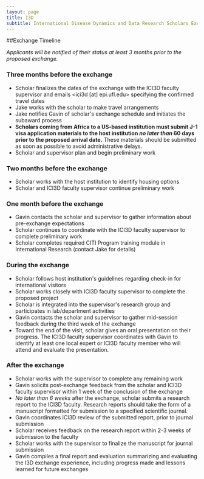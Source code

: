 ```yaml
---
layout: page
title: I3D
subtitle: International Disease Dynamics and Data Research Scholars Exchange Program
---
```

##Exchange Timeline

_Applicants will be notified of their status at least 3 months prior to the proposed exchange._

### Three months before the exchange
- Scholar finalizes the dates of the exchange with the ICI3D faculty supervisor and emails <ici3d [at] epi.ufl.edu> specifying the confirmed travel dates
- Jake works with the scholar to make travel arrangements
- Jake notifies Gavin of scholar's exchange schedule and initiates the subaward process
- **Scholars coming from Africa to a US-based institution must submit J-1 visa application materials to the host institution _no later than_ 60 days prior to the proposed arrival date.** These materials should be submitted as soon as possible to avoid administrative delays.
- Scholar and supervisor plan and begin preliminary work

### Two months before the exchange
- Scholar works with the host institution to identify housing options
- Scholar and ICI3D faculty supervisor continue preliminary work

### One month before the exchange
- Gavin contacts the scholar and supervisor to gather information about pre-exchange expectations
- Scholar continues to coordinate with the ICI3D faculty supervisor to complete preliminary work
- Scholar completes required CITI Program training module in International Research (contact Jake for details)

### During the exchange
- Scholar follows host institution's guidelines regarding check-in for international visitors
- Scholar works closely with ICI3D faculty supervisor to complete the proposed project
- Scholar is integrated into the supervisor's research group and participates in lab/department activities
- Gavin contacts the scholar and supervisor to gather mid-session feedback during the third week of the exchange
- Toward the end of the visit, scholar gives an oral presentation on their progress. The ICI3D faculty supervisor coordinates with Gavin to identify at least one local expert or ICI3D faculty member who will attend and evaluate the presentation.

### After the exchange
- Scholar works with the supervisor to complete any remaining work
- Gavin solicits post-exchange feedback from the scholar and ICI3D faculty supervisor within 1 week of the conclusion of the exchange
- _No later than 6 weeks_  after the exchange, scholar submits a research report to the ICI3D faculty. Research reports should take the form of a manuscript formatted for submission to a specified scientific journal.
- Gavin coordinates ICI3D review of the submitted report, prior to journal submission
- Scholar receives feedback on the research report within 2-3 weeks of submission to the faculty
- Scholar works with the supervisor to finalize the manuscript for journal submission
- Gavin compiles a final report and evaluation summarizing and evaluating the I3D exchange experience, including progress made and lessons learned for future exchanges
